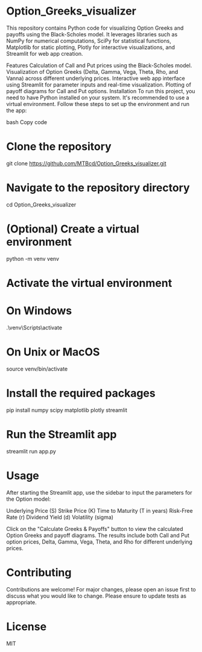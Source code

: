 # Option_Greeks_visualizer

This repository contains Python code for visualizing Option Greeks and payoffs using the Black-Scholes model. It leverages libraries such as NumPy for numerical computations, SciPy for statistical functions, Matplotlib for static plotting, Plotly for interactive visualizations, and Streamlit for web app creation.

Features
Calculation of Call and Put prices using the Black-Scholes model.
Visualization of Option Greeks (Delta, Gamma, Vega, Theta, Rho, and Vanna) across different underlying prices.
Interactive web app interface using Streamlit for parameter inputs and real-time visualization.
Plotting of payoff diagrams for Call and Put options.
Installation
To run this project, you need to have Python installed on your system. It's recommended to use a virtual environment. Follow these steps to set up the environment and run the app:

bash
Copy code
# Clone the repository
git clone https://github.com/MTBcd/Option_Greeks_visualizer.git

# Navigate to the repository directory
cd Option_Greeks_visualizer

# (Optional) Create a virtual environment
python -m venv venv

# Activate the virtual environment
# On Windows
.\venv\Scripts\activate
# On Unix or MacOS
source venv/bin/activate

# Install the required packages
pip install numpy scipy matplotlib plotly streamlit

# Run the Streamlit app
streamlit run app.py

# Usage
After starting the Streamlit app, use the sidebar to input the parameters for the Option model:

Underlying Price (S)
Strike Price (K)
Time to Maturity (T in years)
Risk-Free Rate (r)
Dividend Yield (d)
Volatility (sigma)

Click on the "Calculate Greeks & Payoffs" button to view the calculated Option Greeks and payoff diagrams. The results include both Call and Put option prices, Delta, Gamma, Vega, Theta, and Rho for different underlying prices.

# Contributing
Contributions are welcome! For major changes, please open an issue first to discuss what you would like to change. Please ensure to update tests as appropriate.

# License
MIT
